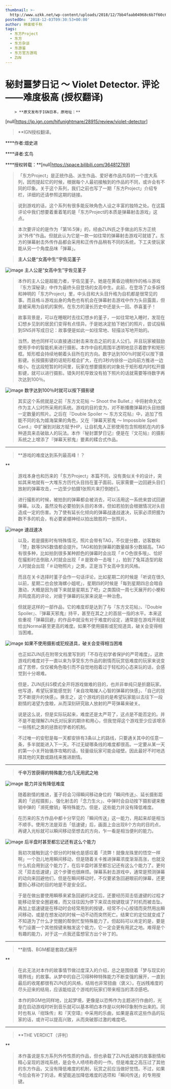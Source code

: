 ```yaml
---
thumbnail: >-
  http://www.uzkk.net/wp-content/uploads/2018/12/7bb4faab04968c6b7f60c63e885c285e02ae86b0.jpg@1720w_963h-825x510.jpg
postedOn: '2018-12-03T09:30:53+00:00'
author: 神楽坂千秋
tags:
  - 东方Project
  - 东方
  - 东方杂谈
  - 东游鉴
  - 东方官方游戏
  - ZUN
---
```


# 秘封噩梦日记 ～ Violet Detector. 评论——难度极高 (授权翻译)

		> **原文发布于IGN日本，原地址：**

[null|https://jp.ign.com/hifunightmare/28915/review/violet-detector]

> **IGN授权翻译。

****作者:畑史进

****译者:玄鸟

****授权转载：**[null|https://space.bilibili.com/364812769]

> 「东方Project」是正统作品、派生作品、爱好者作品共存的一个庞大系列，因而提起它的时候，根据每个人最初接触到的作品的不同，或许会有不同的印象。关于这个系列，我们之前也写了一期「东方Project」介绍专栏，详细的还请参照这期的链接。

> 说到游戏的话，这个系列有很多能反映角色人设之丰富的独特之处。在这篇评论中我们想要着重着笔的是「东方Project的本质是弹幕射击游戏」这点。

> 

> 本次要评论的是作为「第16.5弹」的，经由ZUN氏之手做出的东方正统派“外传”作品。但就此认为它是一款一如往常的弹幕射击游戏可就错了。东方的弹幕射击外传作品都会采用和正传作品稍有不同的系统，下工夫使玩家能从另一个角度品味「弹幕」。

> **主人公是“女高中生”宇佐见堇子**

![image](http://www.uzkk.net/wp-content/uploads/2018/12/0e1b135568beecdc3fae6f5711fc95c384da18bc_raw.jpg)
主人公是“女高中生”宇佐见堇子
> 本作的主人公是超能力者，宇佐见堇子。她是在黄昏边境制作的格斗游戏『东方深秘录』中作为最终头目登场的女高中生。此前，在登场了众多妖怪和神明的「东方Project」里，中头目和大头目升格为自机都是很常见的事。而且格斗游戏出身的角色也有机会在弹幕射击游戏中作为头目露面，但是被采用为自机的案例，在东方的漫长历史中还是头一回。恭喜堇子！

> 故事背景是，可以在睡眠时去往幻想乡的堇子，一如往常地入睡时，发现在幻想乡见到的居民们变得有点怪异。于是她决定拍下她们的照片，尝试投稿到SNS并写成日记：故事便是如此一如往常地、轻描淡写地开始的。

> 当然，她也同样可以直接通过射击来攻击之前的主人公们。并且玩家被鼓励使用手中的智能机来进行摄影。本作中自机周围半透明地显示着数字和矩形框。矩形框会持续地朝着头目所在的方向。数字达到100％时就可以按下摄影键。长按摄影键的话矩形框会扩大，在约3秒内徐徐一边向前方推进一边缩小。在这段短暂的时间里，玩家在想要摄影的对象处于矩形框内时松开摄影键，就可以进行摄影。错失时机导致没有拍下照片的话就需要等待数字再次达到100％。

![image](http://www.uzkk.net/wp-content/uploads/2018/12/68c41f1a0d8c30c78674cf5f46b7bc2d0cb716cf_raw.jpg)
数字达到100％时就可以按下摄影键
> 其实这个系统就是之前『东方文花帖 〜 Shoot the Bullet.』中将射命丸文作为主人公时所采用的系统。游戏的目的变为，对不断播撒弹幕的头目拍摄一定数量的照片。之后在『Double Spoiler 〜 东方文花帖』中，追加了性能不同的名为姬海棠果的角色，又在『弹幕天邪鬼 〜 Impossible Spell Card.』中扩展到对敌方赋予HP，让自机鬼人正邪使用包含照相机在内的多种道具来击破敌人的玩法。本作『秘封噩梦日记』便是在『文花帖』的摄影系统之上增添了『弹幕天邪鬼』要素的糅合式作品。

---

> **游戏的难度达到系列最高峰！？

**

> 游戏本身也和历来的「东方Project」本篇不同，没有类似关卡的设计，突如其来地就有一大堆东方历代头目挡在堇子面前。玩家需要一边回避头目们放射的弹幕攻击，一边至少拍摄1张照片来打倒她们。

> 进行撮影的时候，被拍到的弹幕都会被消去，可以活用这一系统来尝试回避弹幕。以及，虽然没有必要拍到头目的本体，但如若拍到会根据情况对头目造成一定的伤害。为了使有延长化倾向的弹幕战速战速决，玩家必须把握为数不多的机会，有必要紧绷神经以拍出致胜的一张照片。

![image](http://www.uzkk.net/wp-content/uploads/2018/12/055b0e43f01cb25018131b1bd1ee86a9bb5d2bdb_raw.jpg)
速战速决
> 以及，若是摄影时有特殊情况，照片会带有TAG，不仅是分数，访客数和「赞」数等SNS数值都会提升。TAG和拍到弹幕的数量越多分数越高。TAG有很多种，比如拍到很多某种颜色的弹幕时会出现「＃○色很多哦」、恰好在撮影时击倒敌人时就会出现「＃是致命一击哦！」，拍到了兔耳造型的敌人时就会出现「＃动物照片」之类，正是当下女高中生的风格。

> 而且在关卡选择时堇子会作一句话评论，比如星期二的时候是「听说在很久以前，星期二也会放海螺小姐呢」，星期四的时候是「每到星期四总会暗自激动，大概是因为接下来就是星期五了吧」之类围绕一周七天展开的小梗和共鸣度高的评论，对疲于弹幕的玩家来说是一种治愈。

> 但就是这样的一部作品，它的难度却是达到了与『东方文花帖』、『Double Spoiler』、『弹幕天邪鬼』持平，甚至在其之上的首屈一指的水平。本来这些重视「弹幕回避」的作品中就没有对于难度的设定，通常是在游戏开局就给出Normal甚至更高的难度。如果不使用摄影或犯规道具，破关会变得相当困难。

![image](http://www.uzkk.net/wp-content/uploads/2018/12/7f8283308ce8f4711ec9030a4ebba2bdb9eca8c1_raw.jpg)
如果不使用摄影或犯规道具，破关会变得相当困难
> 也正如ZUN氏在附带文档里写到的「不存在初学者保护的严苛难度」，这款游戏的难度对于一直以来为享受东方作品的剧情而玩赏低难度的玩家来说变成了苦修，仅仅被角色吸引而不自觉地抱着过于轻松的心态来玩的话，会感觉到十分艰难。

> 但是，ZUN氏抖S模式全开将游戏做难的目的，也并非单纯只是折磨玩家。他写道，希望玩家能感觉到「亲自攻略摧人心智的弹幕的快感」、「自己的技艺不断提升的快感」。换言之，这个游戏的目的是希望玩家能以去往下一段剧情的渴望为食粮，从而深刻研究敌人放射的严苛弹幕来破关。

> 说是这么说，但是实际玩起来，难度还是太严苛了，这点是不能否定的。并不是不能理解ZUN氏对玩家的期许和用心，但我觉得这个游戏至少应该增添一些残机之类的拯救初学者的机制。

> 不过唯一的安慰是每一天都安排有3条以上的路线，只要通关其中的任意一条，多半就能进入下一天。不过无疑哪条线的难度都很高。一定要从某一天的第一小关开始循序攻略的话，轻量级玩家可能会碰壁。因此最好不时地选择其他的天数或路线来推进剧情。

---

> **千辛万苦获得的特殊能力也几无用武之地**

![image](http://www.uzkk.net/wp-content/uploads/2018/12/a0c82fb8b6c7ab3a6f0a6f42d202c351bbac2bc7_raw.jpg)
能力并没有降低难度
> 随着剧情的推进，堇子将会习得瞬间移动身位的「瞬间传送」、延长摄影距离的「远程摄影」、强化射击的「念力生火」、中弹时会自动按下摄影键来撤销中弹的「濒死撤销」等特殊能力。但是，这些能力并没有降低难度。

> 在历来的东方作品中都十分罕见的「瞬间传送」这一能力，用起来却是相当不顺手。使用方法是双击「低速键」后，画面上会出现8个方向的目的点，再键入光标就可以瞬间移动至想去的方向，乍一看是相当便利的能力。

![image](http://www.uzkk.net/wp-content/uploads/2018/12/b2b27bccb3e67226de12710720cd2a3fd142983d_raw.jpg)
后半盘时甚至都忘记还有这么个能力
> 我初次接触到这个部分的时候也是感叹着「流弊！就像龙珠里的悟空一样啊」一个劲儿地用瞬间移动，但是随着关卡推进弹幕浓度渐渐高涨，也就没什么机会用到这个能力了，在后半盘时甚至都忘记还有这么个能力了。更何况「双击低速键」这个步骤也很麻烦。弹幕系射击游戏中，通常是预测弹幕的动向来回避他们，但是在瞬间移动时，不仅要紧急回避眼前的弹幕，还更要担心移动的目的地是不是安全区。

> 于是在做出要使用瞬移来紧急回避的决定后，还要经历双击低速键的过程才能移动至安全圈避难，而又往往因为停下来双击按键耽误了时机而被击坠。再加上低速键是在移动时会经常用到的按键，经常不小心按错而突然用出瞬间移动，或是在想发动的时候一动不动而突然死亡。结果它的定位就变成了不知道为了什么才觉醒的帮倒忙型特殊能力了。但起码可以肯定的是，要是专门设置一个其他按键来触发这个能力，它一定会更有用武之地。难得是个有趣的能力，对于这一点我还蛮想官方出个补丁的。

---

> **剧情、BGM都是套路式展开

**

> 在此无法对本作的故事情节做过度深入的介绍，总之是围绕着「梦与现实的境界线」的故事。从梦中的自己习得种种特殊能力不断变强的展开，一直到最后的收尾都很有ZUN氏的风格，结局也非常扭曲（褒义）。在凶残难度的尽头迎来的结局，应该能给这个游戏的玩家们带来相当的清凉感吧。

> 本作的BGM也同样地，比起梦境，更像是以恐怖作为主题进行作曲的，光是在启动游戏时听到音乐就可以基本明白本作是以何种印象制作出来的。同时也有从『绀珠传』和『天空璋』中采用的乐曲，如果是喜欢这些作品的玩家的话，或许可以提高兴致，从而突破那过激的难度吧。

---

> **THE VERDICT（评判）

**

> 本作虽说是东方系列外传性质的作品，但也承载了ZUN氏凝练的故事剧情和精心呈现的游戏系统，是会令人啧啧称奇的一作。但是难度之高压过了其他的东方作品，又没有降低难度的机制，玩赏之前应当做好觉悟。不过，如果今后会有补丁的话，希望能追加降低难度的选项和「瞬间传送」的专用按键。

	